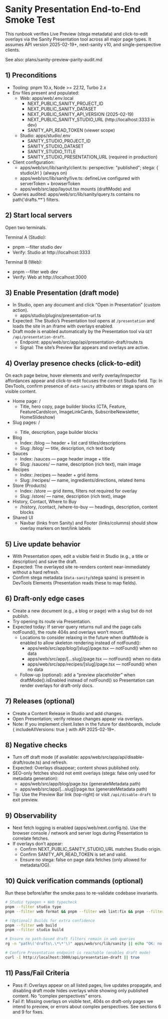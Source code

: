 # Sanity Presentation End-to-End Smoke Test

This runbook verifies Live Preview (stega metadata) and click-to-edit overlays via the Sanity Presentation tool across all major page types. It assumes API version 2025-02-19+, next-sanity v10, and single-perspective clients.

See also: plans/sanity-preview-parity-audit.md

## 1) Preconditions

- Tooling: pnpm 10.x, Node >= 22.12, Turbo 2.x
- Env files present and populated:
  - Web: apps/web/.env.local
    - NEXT_PUBLIC_SANITY_PROJECT_ID
    - NEXT_PUBLIC_SANITY_DATASET
    - NEXT_PUBLIC_SANITY_API_VERSION (2025-02-19)
    - NEXT_PUBLIC_SANITY_STUDIO_URL (http://localhost:3333 in dev)
    - SANITY_API_READ_TOKEN (viewer scope)
  - Studio: apps/studio/.env
    - SANITY_STUDIO_PROJECT_ID
    - SANITY_STUDIO_DATASET
    - SANITY_STUDIO_TITLE
    - SANITY_STUDIO_PRESENTATION_URL (required in production)
- Client configuration:
  - apps/web/src/lib/sanity/client.ts: perspective: "published"; stega: { studioUrl } (always on)
  - apps/web/src/lib/sanity/live.ts: defineLive configured with serverToken + browserToken
  - apps/web/src/app/layout.tsx mounts <VisualEditing /> (draftMode) and <SanityLive />
- Queries audited: apps/web/src/lib/sanity/query.ts contains no path('drafts.\*\*') filters.

## 2) Start local servers

Open two terminals.

Terminal A (Studio):

- pnpm --filter studio dev
- Verify: Studio at http://localhost:3333

Terminal B (Web):

- pnpm --filter web dev
- Verify: Web at http://localhost:3000

## 3) Enable Presentation (draft mode)

- In Studio, open any document and click “Open in Presentation” (custom action).
  - apps/studio/plugins/presentation-url.ts
- Expected: The Studio’s Presentation tool opens at `/presentation` and loads the site in an iframe with overlays enabled.
- Draft mode is enabled automatically by the Presentation tool via `GET /api/presentation-draft`.
  - Endpoint: apps/web/src/app/api/presentation-draft/route.ts
  - Signal: The site’s Preview Bar appears and overlays are active.

## 4) Overlay presence checks (click-to-edit)

On each page below, hover elements and verify overlay/inspector affordances appear and click-to-edit focuses the correct Studio field.
Tip: In DevTools, confirm presence of `data-sanity` attributes or stega spans on visible content.

- Home page: /
  - Title, hero copy, page builder blocks (CTA, Feature, FeatureCardsIcon, ImageLinkCards, SubscribeNewsletter, HomeSlideshow)
- Slug pages: /<page-slug>
  - Title, description, page builder blocks
- Blog
  - Index: /blog — header + list card titles/descriptions
  - Slug: /blog/<slug> — title, description, rich text body
- Sauces
  - Index: /sauces — page header image + title
  - Slug: /sauces/<slug> — name, description (rich text), main image
- Recipes
  - Index: /recipes — header + grid items
  - Slug: /recipes/<slug> — name, ingredients/directions, related items
- Store (Products)
  - Index: /store — grid items, filters not required for overlay
  - Slug: /store/<slug> — name, description (rich text), image
- History, Contact, Where to Buy
  - /history, /contact, /where-to-buy — headings, description, content blocks
- Shared UI
  - Navbar (links from Sanity) and Footer (links/columns) should show overlay markers on text/link labels

## 5) Live update behavior

- With Presentation open, edit a visible field in Studio (e.g., a title or description) and save the draft.
- Expected: The overlayed site re-renders content near-immediately without a hard refresh.
- Confirm stega metadata (`data-sanity`/stega spans) is present in DevTools Elements (Presentation reads these to map fields).

## 6) Draft-only edge cases

- Create a new document (e.g., a blog or page) with a slug but do not publish.
- Try opening its route via Presentation.
- Expected today: If server query returns null and the page calls notFound(), the route 404s and overlays won’t mount.
  - Locations to consider relaxing in the future when draftMode is enabled to allow skeleton rendering instead of notFound():
    - apps/web/src/app/blog/[slug]/page.tsx — notFound() when no data
    - apps/web/src/app/[...slug]/page.tsx — notFound() when no data
    - apps/web/src/app/recipes/[slug]/page.tsx — notFound() when no data
  - Follow-up (optional): add a “preview placeholder” when draftMode().isEnabled instead of notFound() so Presentation can render overlays for draft-only docs.

## 7) Releases (optional)

- Create a Content Release in Studio and add changes.
- Open Presentation; verify release changes appear via overlays.
- Note: If you implement client.listen in the future for dashboards, include { includeAllVersions: true } with API 2025-02-19+.

## 8) Negative checks

- Turn off draft mode (if available: apps/web/src/app/api/disable-draft/route.ts) and refresh.
- Expected: Overlays disappear; content shows published only.
- SEO-only fetches should not emit overlays (stega: false only used for metadata generation):
  - apps/web/src/app/blog/page.tsx (generateMetadata path)
  - apps/web/src/app/[...slug]/page.tsx (generateMetadata path)
- Tip: Use the Preview Bar link (top-right) or visit `/api/disable-draft` to exit preview.

## 9) Observability

- Next fetch logging is enabled (apps/web/next.config.ts). Use the browser console / network and server logs during Presentation to correlate fetches.
- If overlays don’t appear:
  - Confirm NEXT_PUBLIC_SANITY_STUDIO_URL matches Studio origin.
  - Confirm SANITY_API_READ_TOKEN is set and valid.
  - Ensure no stega: false on page data fetches (only allowed for metadata/OG).

## 10) Quick verification commands (optional)

Run these before/after the smoke pass to re-validate codebase invariants.

```bash
# Studio typegen + Web typecheck
pnpm --filter studio type
pnpm --filter web format && pnpm --filter web lint:fix && pnpm --filter web typecheck

# (Optional) Builds for extra confidence
pnpm --filter web build
pnpm --filter studio build

# Ensure no path-based draft filters remain in web queries
rg -n "path\('drafts\.\*\*'\)" apps/web/src/lib/sanity || echo "OK: no path-based draft filters"

# Confirm Presentation endpoint is reachable (enables draft mode)
curl -I http://localhost:3000/api/presentation-draft || true
```

## 11) Pass/Fail Criteria

- Pass if: Overlays appear on all listed pages, live updates propagate, and disabling draft mode hides overlays while showing only published content. No “complex perspectives” errors.
- Fail if: Missing overlays on visible text, 404s on draft-only pages we intend to preview, or errors about complex perspectives. See sections 6 and 9 for fixes.
